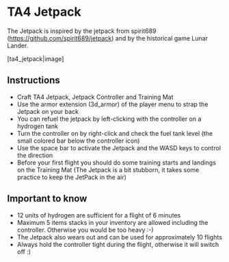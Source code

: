 # TA4 Jetpack

The Jetpack is inspired by the jetpack from spirit689 (https://github.com/spirit689/jetpack)
and by the historical game Lunar Lander.

[ta4_jetpack|image]


## Instructions

- Craft TA4 Jetpack, Jetpack Controller and Training Mat
- Use the armor extension (3d_armor) of the player menu to strap the Jetpack on your back
- You can refuel the jetpack by left-clicking with the controller on a hydrogen tank
- Turn the controller on by right-click and check the fuel tank level (the small colored bar below the controller icon)
- Use the space bar to activate the Jetpack and the WASD keys to control the direction
- Before your first flight you should do some training starts and landings on the Training Mat 
  (The Jetpack is a bit stubborn, it takes some practice to keep the JetPack in the air) 

  
## Important to know

- 12 units of hydrogen are sufficient for a flight of 6 minutes
- Maximum 5 items stacks in your inventory are allowed including the controller.
  Otherwise you would be too heavy :-)
- The Jetpack also wears out and can be used for approximately 10 flights
- Always hold the controller tight during the flight, otherwise it will switch off :)


